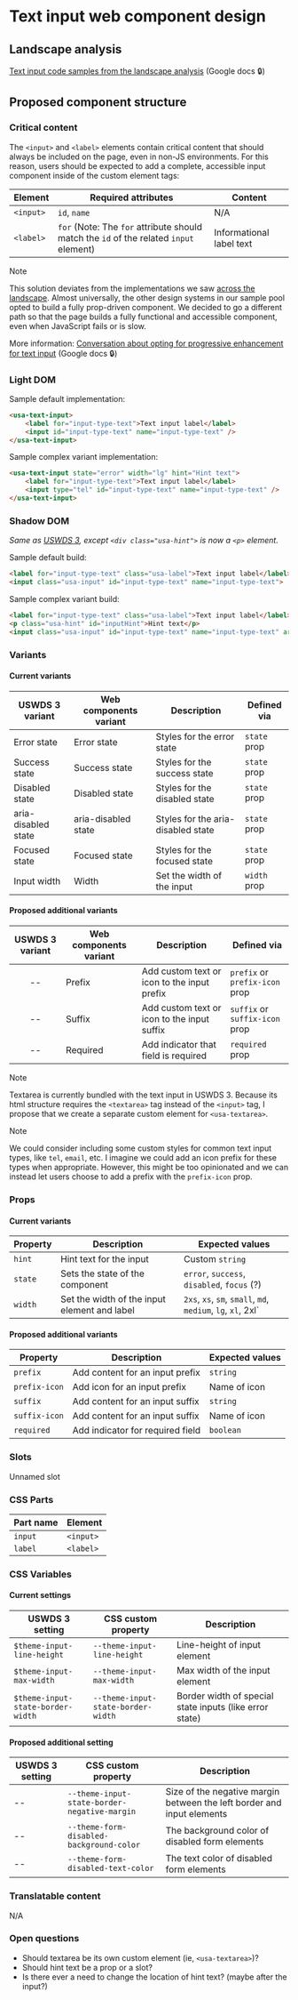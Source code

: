 # Text input web component design

## Landscape analysis
[Text input code samples from the landscape analysis](https://docs.google.com/document/d/196iN8pSayb-vMNAupD_1hrnzKeHgHCI9P4xSqK2b-tE/edit#heading=h.fa3sv1ray42g) (Google docs :lock:)

## Proposed component structure

### Critical content
The `<input>` and `<label>` elements contain critical content that should always be included on the page, even in non-JS environments. For this reason, users should be expected to add a complete, accessible input component inside of the custom element tags:

| Element | Required attributes | Content |
|--------|--------|--------|
| `<input>` | `id`, `name` | N/A |
| `<label>` | `for` (Note: The `for` attribute should match the `id` of the related `input` element) | Informational label text |

> [!note]
> This solution deviates from the implementations we saw [across the landscape](https://docs.google.com/document/d/196iN8pSayb-vMNAupD_1hrnzKeHgHCI9P4xSqK2b-tE/edit#heading=h.fa3sv1ray42g). Almost universally, the other design systems in our sample pool opted to build a fully prop-driven component. We decided to go a different path so that the page builds a fully functional and accessible component, even when JavaScript fails or is slow.
>
> More information: [Conversation about opting for progressive enhancement for text input](https://docs.google.com/document/d/1Wqy29Ujm9xPlDq-VE_uiZs_JBMNgdlkNbIBLpXH9270/edit#heading=h.f4t562n12qjg) (Google docs :lock:)
### Light DOM

Sample default implementation:
```html
<usa-text-input>
    <label for="input-type-text">Text input label</label>
    <input id="input-type-text" name="input-type-text" />
</usa-text-input>
```

Sample complex variant implementation:
```html
<usa-text-input state="error" width="lg" hint="Hint text">
    <label for="input-type-text">Text input label</label>
    <input type="tel" id="input-type-text" name="input-type-text" />
</usa-text-input>
```

### Shadow DOM
_Same as [USWDS 3](https://federalist-3b6ba08e-0df4-44c9-ac73-6fc193b0e19c.sites.pages.cloud.gov/preview/uswds/uswds/develop/?path=/story/components-form-inputs-text-input--input), except `<div class="usa-hint">` is now a `<p>` element._

Sample default build:
```html
<label for="input-type-text" class="usa-label">Text input label</label>
<input class="usa-input" id="input-type-text" name="input-type-text">
```

Sample complex variant build:
```html
<label for="input-type-text" class="usa-label">Text input label</label>
<p class="usa-hint" id="inputHint">Hint text</p>
<input class="usa-input" id="input-type-text" name="input-type-text" ariadescribedby="inputHint">
```

### Variants

#### Current variants
| USWDS 3 variant | Web components variant | Description | Defined via |
|--------|--------|--------|--------|
| Error state | Error state | Styles for the error state | `state` prop |
| Success state | Success state |  Styles for the success state | `state` prop |
| Disabled state | Disabled state |  Styles for the disabled state | `state` prop |
| aria-disabled state | aria-disabled state |  Styles for the aria-disabled state | `state` prop |
| Focused state | Focused state  |  Styles for the focused state | `state` prop |
| Input width | Width | Set the width of the input | `width` prop |

#### Proposed additional variants
| USWDS 3 variant | Web components variant | Description | Defined via |
|:--------:|--------|--------|--------|
| -- | Prefix | Add custom text or icon to the input prefix  | `prefix` or `prefix-icon` prop |
| -- | Suffix | Add custom text or icon to the input suffix | `suffix` or `suffix-icon` prop |
| -- | Required | Add indicator that field is required| `required` prop |

> [!note]
> Textarea is currently bundled with the text input in USWDS 3. Because its html structure requires the `<textarea>` tag instead of the `<input>` tag, I propose that we create a separate custom element for `<usa-textarea>`.

> [!note]
> We could consider including some custom styles for common text input types, like `tel`, `email`, etc. I imagine we could add an icon prefix for these types when appropriate. However, this might be too opinionated and we can instead let users choose to add a prefix with the `prefix-icon` prop.

### Props

#### Current variants
| Property | Description | Expected values
|--------|--------|--------|
| `hint` | Hint text for the input | Custom `string` |
| `state` | Sets the state of the component | `error`, `success`, `disabled`, `focus` (?) |
| `width` |  Set the width of the input element and label | `2xs`, `xs`, `sm`, `small`, `md`, `medium`, `lg`, `xl`, 2xl`  |

#### Proposed additional variants
| Property | Description | Expected values
|--------|--------|--------|
| `prefix` |  Add content for an input prefix | `string` |
| `prefix-icon` |  Add icon for an input prefix | Name of icon |
| `suffix` |  Add content for an input suffix | `string` |
| `suffix-icon` |  Add content for an input suffix | Name of icon |
| `required` | Add indicator for required field | `boolean` |

### Slots
Unnamed slot

### CSS Parts
| Part name | Element |
|--------|--------|
| `input` | `<input>` |
| `label` | `<label>` |

### CSS Variables

#### Current settings
| USWDS 3 setting | CSS custom property | Description |
|--------|--------|--------|
| `$theme-input-line-height` | `--theme-input-line-height` | Line-height of input element |
| `$theme-input-max-width` | `--theme-input-max-width` | Max width of the input element |
| `$theme-input-state-border-width` | `--theme-input-state-border-width` | Border width of special state inputs (like error state) |

#### Proposed additional setting
| USWDS 3 setting | CSS custom property | Description |
|--------|--------|--------|
| -- | `--theme-input-state-border-negative-margin` | Size of the negative margin between the left border and input elements |
| -- | `--theme-form-disabled-background-color` | The background color of disabled form elements |
| -- |  `--theme-form-disabled-text-color` | The text color of disabled form elements |

### Translatable content
N/A

### Open questions
- Should textarea be its own custom element (ie, `<usa-textarea>`)?
- Should hint text be a prop or a slot?
- Is there ever a need to change the location of hint text? (maybe after the input?)
